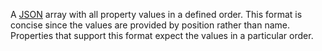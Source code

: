 A [JSON](/concepts/#json) array with all property values in a defined order. This format is concise since the values are provided by position rather than name. Properties that support this format expect the values in a particular order.